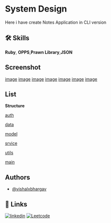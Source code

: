 
# System Design

Here i have create Notes Application in CLI version


## 🛠 Skills
**Ruby**, **OPPS**,**Prawn Library**,**JSON**


## Screenshot
[image](assets/1.png)
[image](assets/2.png)
[image](assets/3.png)
[image](assets/4.png)
[image](assets/5.png)
[image](assets/6.png)
[image](assets/7.png)


## List

**Structure**

[auth](auth)

[data](data)

[model](model)

[srvice](service)

[utils](utils)

[main](main.rb)

## Authors

- [@vishalxbhargav](https://www.github.com/vishalxbhargav)


## 🔗 Links
[![linkedin](https://img.shields.io/badge/linkedin-0A66C2?style=for-the-badge&logo=linkedin&logoColor=white)](https://www.linkedin.com/vishalxbhargav)
[![Leetcode](https://drive.google.com/file/d/14qsb_Ueom69SPXGJpGYLbF_ALQATE7_7/view?usp=drive_link)](https://leetcode.com/vishalxbhargav)

